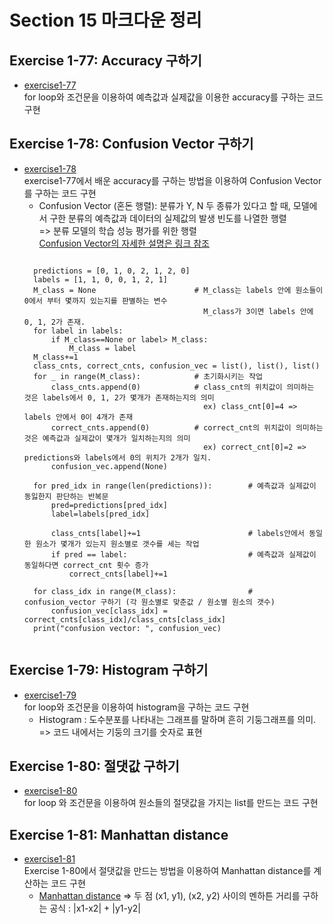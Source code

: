# Section 15 마크다운 정리

## Exercise 1-77: Accuracy 구하기
* [exercise1-77](https://github.com/Hojeong827/TIL/blob/main/Python/basic/code/exercise1-77.py)  
    for loop와 조건문을 이용하여 예측값과 실제값을 이용한 accuracy를 구하는 코드 구현

## Exercise 1-78: Confusion Vector 구하기
* [exercise1-78](https://github.com/Hojeong827/TIL/blob/main/Python/basic/code/exercise1-78.py)  
    exercise1-77에서 배운 accuracy를 구하는 방법을 이용하여 Confusion Vector를 구하는 코드 구현   
    * Confusion Vector (혼돈 행렬): 분류가 Y, N 두 종류가 있다고 할 때, 모델에서 구한 분류의 예측값과 데이터의 실제값의 발생 빈도를 나열한 행렬  
    => 분류 모델의 학습 성능 평가를 위한 행렬   
    [Confusion Vector의 자세한 설명은 링크 참조](https://nittaku.tistory.com/294)
    <pre><code>
    predictions = [0, 1, 0, 2, 1, 2, 0]
    labels = [1, 1, 0, 0, 1, 2, 1]
    M_class = None                      # M_class는 labels 안에 원소들이 0에서 부터 몇까지 있는지를 판별하는 변수
                                          M_class가 3이면 labels 안에 0, 1, 2가 존재.
    for label in labels:
        if M_class==None or label> M_class:
            M_class = label
    M_class+=1
    class_cnts, correct_cnts, confusion_vec = list(), list(), list()
    for _ in range(M_class):            # 초기화시키는 작업
        class_cnts.append(0)            # class_cnt의 위치값이 의미하는 것은 labels에서 0, 1, 2가 몇개가 존재하는지의 의미
                                          ex) class_cnt[0]=4 => labels 안에서 0이 4개가 존재
        correct_cnts.append(0)          # correct_cnt의 위치값이 의미하는 것은 예측값과 실제값이 몇개가 일치하는지의 의미
                                          ex) correct_cnt[0]=2 => predictions와 labels에서 0의 위치가 2개가 일치.
        confusion_vec.append(None)
    
    for pred_idx in range(len(predictions)):        # 예측값과 실제값이 동잃한지 판단하는 반복문
        pred=predictions[pred_idx]
        label=labels[pred_idx]
    
        class_cnts[label]+=1                        # labels안에서 동일한 원소가 몇개가 있는지 원소별로 갯수를 세는 작업
        if pred == label:                           # 예측값과 실제값이 동일하다면 correct_cnt 횟수 증가
            correct_cnts[label]+=1
        
    for class_idx in range(M_class):                # confusion_vector 구하기 (각 원소별로 맞춘값 / 원소별 원소의 갯수)
        confusion_vec[class_idx] = correct_cnts[class_idx]/class_cnts[class_idx]
    print("confusion vector: ", confusion_vec)
    </code></pre>


## Exercise 1-79: Histogram 구하기
* [exercise1-79](https://github.com/Hojeong827/TIL/blob/main/Python/basic/code/exercise1-79.py)  
    for loop와 조건문을 이용하여 histogram을 구하는 코드 구현   
    * Histogram : 도수분포를 나타내는 그래프를 말하며 흔히 기둥그래프를 의미.   
    => 코드 내에서는 기둥의 크기를 숫자로 표현

## Exercise 1-80: 절댓값 구하기
* [exercise1-80](https://github.com/Hojeong827/TIL/blob/main/Python/basic/code/exercise1-80.py)  
    for loop 와 조건문을 이용하여 원소들의 절댓값을 가지는 list를 만드는 코드 구현

## Exercise 1-81: Manhattan distance
* [exercise1-81](https://github.com/Hojeong827/TIL/blob/main/Python/basic/code/exercise1-81.py)  
    Exercise 1-80에서 절댓값을 만드는 방법을 이용하여 Manhattan distance를 계산하는 코드 구현   
    * [Manhattan distance](https://needjarvis.tistory.com/455)
    => 두 점 (x1, y1), (x2, y2) 사이의 멘하튼 거리를 구하는 공식 : |x1-x2| + |y1-y2|   